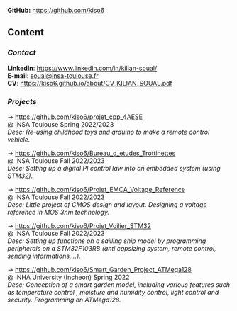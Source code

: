 **GitHub:** <https://github.com/kiso6>  

## Content  

### **_Contact_**  

**LinkedIn**: <https://www.linkedin.com/in/kilian-soual/>  
**E-mail**: <soual@insa-toulouse.fr>  
**CV**: <https://kiso6.github.io/about/CV_KILIAN_SOUAL.pdf>  

### **_Projects_**  

-> <https://github.com/kiso6/projet_cpp_4AESE>  
  @ INSA Toulouse Spring 2022/2023  
  _Desc: Re-using childhood toys and arduino to
  make a remote control vehicle._

-> <https://github.com/kiso6/Bureau_d_etudes_Trottinettes>  
  @ INSA Toulouse Fall 2022/2023  
  _Desc: Setting up a digital PI control law into an
  embedded system (using STM32)._
  
-> <https://github.com/kiso6/Projet_EMCA_Voltage_Reference>  
  @ INSA Toulouse Fall 2022/2023  
  _Desc: Little project of CMOS design and layout. Designing
  a voltage reference in MOS 3nm technology._  
  
-> <https://github.com/kiso6/Projet_Voilier_STM32>  
  @ INSA Toulouse Fall 2022/2023  
  _Desc: Setting up functions on a sailling ship model by
  programming peripherals on a STM32F103RB (anti capsizing 
  system, remote control, sending informations,...)._  
  
-> <https://github.com/kiso6/Smart_Garden_Project_ATMega128>  
@ INHA University (Incheon) Spring 2022  
 _Desc: Conception of a smart garden model, including various
features such as temperature control , moisture and humidity
control, light control and security. Programming on ATMega128._ 
